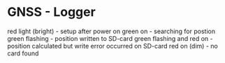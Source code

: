 GNSS - Logger
=============
red light (bright) - setup after power on
green on - searching for postion
green flashing - position written to SD-card
green flashing and red on - position calculated but write error occurred on SD-card
red on (dim) - no card found
